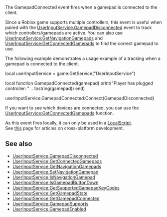 The GamepadConnected event fires when a gamepad is connected to the client.

Since a Roblox game supports multiple controllers, this event is useful when paired with the [UserInputService.GamepadDisconnected](https://developer.roblox.com/en-us/api-reference/event/UserInputService/GamepadDisconnected) event to track which controllers/gamepads are active. You can also use [UserInputService:GetNavigationGamepads](https://developer.roblox.com/en-us/api-reference/function/UserInputService/GetNavigationGamepads) and [UserInputService:GetConnectedGamepads](https://developer.roblox.com/en-us/api-reference/function/UserInputService/GetConnectedGamepads) to find the correct gamepad to use.

The following example demonstrates a usage example of a tracking when a gamepad is connected to the client.

local userInputService = game:GetService("UserInputService")

local function GamepadConnected(gamepad)
	print("Player has plugged controller: " .. tostring(gamepad))
end)

userInputService.GamepadConnected:Connect(GamepadDisconnected)

If you want to see which devices are connected, you can use the [UserInputService:GetConnectedGamepads](https://developer.roblox.com/en-us/api-reference/function/UserInputService/GetConnectedGamepads) function.

As this event fires locally, it can only be used in a [LocalScript](https://developer.roblox.com/en-us/api-reference/class/LocalScript).  
See [this](https://developer.roblox.com/learn-roblox/cross-platform) page for articles on cross-platform development.

See also
--------

*   [UserInputService.GamepadDisconnected](https://developer.roblox.com/en-us/api-reference/event/UserInputService/GamepadDisconnected)
*   [UserInputService:GetConnectedGamepads](https://developer.roblox.com/en-us/api-reference/function/UserInputService/GetConnectedGamepads)
*   [UserInputService:GetNavigationGamepads](https://developer.roblox.com/en-us/api-reference/function/UserInputService/GetNavigationGamepads)
*   [UserInputService:SetNavigationGamepad](https://developer.roblox.com/en-us/api-reference/function/UserInputService/SetNavigationGamepad)
*   [UserInputService:IsNavigationGamepad](https://developer.roblox.com/en-us/api-reference/function/UserInputService/IsNavigationGamepad)
*   [UserInputService:IsGamepadButtonDown](https://developer.roblox.com/en-us/api-reference/function/UserInputService/IsGamepadButtonDown)
*   [UserInputService:GetSupportedGamepadKeyCodes](https://developer.roblox.com/en-us/api-reference/function/UserInputService/GetSupportedGamepadKeyCodes)
*   [UserInputService:GetGamepadState](https://developer.roblox.com/en-us/api-reference/function/UserInputService/GetGamepadState)
*   [UserInputService:GetGamepadConnected](https://developer.roblox.com/en-us/api-reference/function/UserInputService/GetGamepadConnected)
*   [UserInputService:GamepadSupports](https://developer.roblox.com/en-us/api-reference/function/UserInputService/GamepadSupports)
*   [UserInputService.GamepadEnabled](https://developer.roblox.com/en-us/api-reference/property/UserInputService/GamepadEnabled)